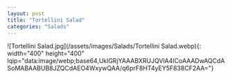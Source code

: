 ```yaml
---
layout: post
title: "Tortellini Salad"
categories: "Salads"
---
```

![Tortellini Salad.jpg](/assets/images/Salads/Tortellini Salad.webp){: width="400" height="400" lqip="data:image/webp;base64,UklGRjYAAABXRUJQVlA4ICoAAADwAQCdASoMABAABUB8JZQCdAEO4WxywQAA/q6prF8HT4yEY5F838CF2AA="}

